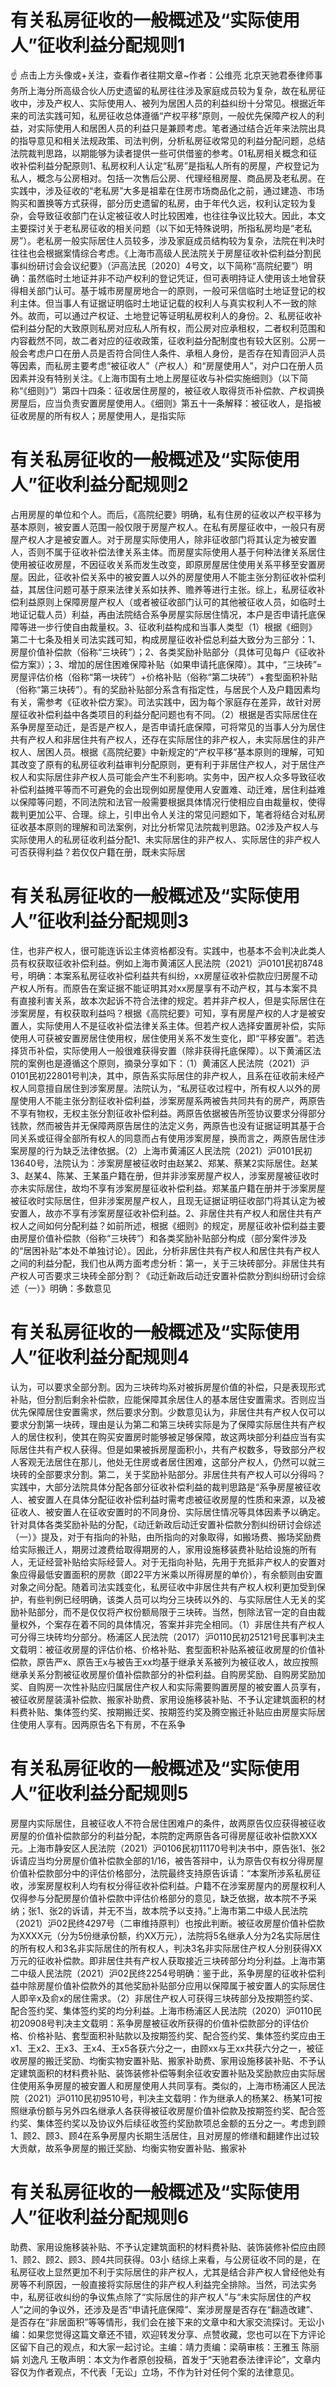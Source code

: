 # 有关私房征收的一般概述及“实际使用人”征收利益分配规则1

☝ 点击上方头像或+关注，查看作者往期文章~作者：公维亮 北京天驰君泰律师事务所上海分所高级合伙人历史遗留的私房往往涉及家庭成员较为复杂，故在私房征收中，涉及产权人、实际使用人、被列为居困人员的利益纠纷十分常见。根据近年来的司法实践可知，私房征收总体遵循“产权平移”原则，一般优先保障产权人的利益，对实际使用人和居困人员的利益只是兼顾考虑。笔者通过结合近年来法院出具的指导意见和相关法规政策、司法判例，分析私房征收常见的利益分配问题，总结法院裁判思路，以期能够为读者提供一些可供借鉴的参考。01私房相关概念和征收补偿利益分配原则1、私房权利人认定“私房”是指私人所有的房屋，产权登记为私人，概念与公房相对。包括一次售后公房、代理经租房屋、商品房及老私房。在实践中，涉及征收的“老私房”大多是祖辈在住房市场商品化之前，通过建造、市场购买和置换等方式获得，部分历史遗留的私房，由于年代久远，权利认定较为复杂，会导致征收部门在认定被征收人时比较困难，也往往争议比较大。因此，本文主要探讨关于老私房征收的相关问题（以下如无特殊说明，所指私房均是“老私房”）。老私房一般实际居住人员较多，涉及家庭成员结构较为复杂，法院在判决时往往也会根据案情综合考虑。《上海市高级人民法院关于房屋征收补偿利益分割民事纠纷研讨会会议纪要》（沪高法民〔2020〕4号文，以下简称“高院纪要”）明确：虽然临时土地证并非不动产权利的登记凭证，但可表明持证人使用该土地曾获得相关部门认可。基于城市房屋房地合一的原则，一般可采信临时土地证登记的权利主体。但当事人有证据证明临时土地证记载的权利人与真实权利人不一致的除外。故而，可以通过产权证、土地登记等证明私房权利人的身份。2、私房征收补偿利益分配的大致原则私房对应私人所有权，而公房对应承租权，二者权利范围和内容截然不同，故二者对应的征收政策，征收利益分配制度也有较大区别。公房一般会考虑户口在册人员是否符合同住人条件、承租人身份，是否存在知青回沪人员等因素，而私房主要考虑“被征收人”（产权人）和“房屋使用人”，对户口在册人员因素并没有特别关注。《上海市国有土地上房屋征收与补偿实施细则》（以下简称“《细则》”）第四十四条：征收居住房屋的，被征收人取得货币补偿款、产权调换房屋后，应当负责安置房屋使用人。《细则》第五十一条解释：被征收人，是指被征收房屋的所有权人；房屋使用人，是指实际

# 有关私房征收的一般概述及“实际使用人”征收利益分配规则2

占用房屋的单位和个人。而后，《高院纪要》明确，私有住房的征收以产权平移为基本原则，被安置人范围一般仅限于房屋产权人。在私有房屋征收中，一般只有房屋产权人才是被安置人。对于房屋实际使用人，除非征收部门将其认定为被安置人，否则不属于征收补偿法律关系主体。而房屋实际使用人基于何种法律关系居住使用被征收房屋，不因征收关系而发生改变，即原房屋居住使用关系平移至安置房屋。因此，征收补偿关系中的被安置人以外的房屋使用人不能主张分割征收补偿利益，其居住问题可基于原来法律关系如扶养、赡养等进行主张。综上，私房征收补偿利益原则上保障房屋产权人（或者被征收部门认可的其他被征收人员，如临时土地证记载人员）利益，再由法院结合系争房屋实际居住情况，本户是否申请托底保障等进一步行使自由裁量权。3、征收利益构成和当事人类型（1）根据《细则》第二十七条及相关司法实践可知，构成房屋征收补偿总利益大致分为三部分：1、房屋价值补偿款（俗称“三块砖”）；2、各类奖励补贴部分（具体可见每户《征收补偿方案》）；3、增加的居住困难保障补贴（如果申请托底保障）。其中，“三块砖”=房屋评估价格（俗称“第一块砖”）+价格补贴（俗称“第二块砖”）+套型面积补贴（俗称“第三块砖”）。有的奖励补贴部分系含有指定性，与居民个人及户籍因素均有关，需参考《征收补偿方案》。司法实践中，因为每个家庭存在差异，故针对房屋征收补偿利益中各类项目的利益分配问题也有不同。（2）根据是否实际居住在系争房屋至动迁，是否是产权人，是否申请托底保障，可将常见的当事人分为居住共有产权人和非居住共有产权人，还存在实际居住的非产权人，未实际居住的非产权人、居困人员。根据《高院纪要》中新规定的“产权平移”基本原则的理解，可知其改变了原有的私房征收利益审判分配原则，更有利于非居住产权人，对于居住产权人和实际居住非产权人员可能会产生不利影响。实务中，因产权人众多导致征收补偿利益摊平等而不可避免的会出现例如房屋使用人安置难、动迁难，居住利益难以保障等问题，不同法院和法官一般需要根据具体情况行使相应自由裁量权，使得裁判更加公平、合理。综上，引申出令人关注的常见问题如下，笔者将结合对私房征收基本原则的理解和司法案例，对比分析常见法院裁判思路。02涉及产权人与实际使用人的私房征收利益分配1、未实际居住的非产权人、实际居住的非产权人可否获得利益？若仅仅户籍在册，既未实际居

# 有关私房征收的一般概述及“实际使用人”征收利益分配规则3

住，也非产权人，很可能连诉讼主体资格都没有。实践中，也基本不会判决此类人员有权获取征收补偿利益。例如上海市黄浦区人民法院（2021）沪0101民初8748号，明确：本案系私房征收补偿利益共有纠纷，xx房屋征收补偿款应归房屋不动产权人所有。而原告在案证据不能证明其对xx房屋享有不动产权，其与本案不具有直接利害关系，故本次起诉不符合法律的规定。若并非产权人，但是实际居住在涉案房屋，有权获取利益吗？根据《高院纪要》可知，享有房屋产权的人才是被安置人，实际使用人不是征收补偿法律关系主体。但若产权人选择安置房补偿，实际使用人可获被安置房居住使用权，居住使用关系不发生变化，即“平移安置”。若选择货币补偿，实际使用人一般很难获得安置（除非获得托底保障）。以下黄浦区法院的案例也是遵循这个原则，摘录分享如下：（1）黄浦区人民法院（2021）沪0101民初22801号判决，其中，原告系实际居住的非产权人，且系在征收前未经产权人同意擅自居住到涉案房屋。法院认为，“私房征收过程中，所有权人以外的房屋使用人不能主张分割征收补偿利益，涉案房屋系两被告共同共有的房产，两原告不享有物权，无权主张分割征收补偿利益。两原告依据被告所签协议要求分得部分钱款，然而被告并无保障两原告居住的法定义务，两原告也没有证据证明其基于合同关系或征得全部所有权人的同意而占有使用涉案房屋，换而言之，两原告居住涉案房屋的行为缺乏法律依据。（2）上海市黄浦区人民法院（2021）沪0101民初13640号，法院认为：涉案房屋被征收时由赵某2、郑某、蔡某2实际居住。赵某3、赵某4、陈某、王某虽户籍在册，但并非涉案房屋产权人，涉案房屋被征收时亦未实际居住，故均不享有涉案房屋征收补偿利益。郑某虽户籍在册并于涉案房屋被征收时实际居住，但非涉案房屋产权人，且现无证据证明征收部门将其认定为被安置人，故亦不享有涉案房屋征收补偿利益。2、非居住共有产权人和居住共有产权人之间如何分配利益？如前所述，根据《细则》的规定，房屋征收补偿利益主要由房屋价值补偿款（俗称“三块砖”）和各类奖励补贴部分构成（部分案件涉及的“居困补贴”本处不单独讨论）。因此，分析非居住共有产权人和居住共有产权人之间的利益分配，我们也从两方面考虑分析：第一，关于三块砖部分。非居住共有产权人可否要求三块砖全部分割？《动迁新政后动迁安置补偿款分割纠纷研讨会综述（一）》明确：多数意见

# 有关私房征收的一般概述及“实际使用人”征收利益分配规则4

认为，可以要求全部分割。因为三块砖均系对被拆房屋价值的补偿，只是表现形式补贴，但分割后剩余补偿款，应能保障其余居住人的基本居住安置需求。否则应当优先保障居住安置需求，然后要求分割。少数意见认为，非居住共有产权人仅可以要求分割第一块砖，理由是认为第二和第三块砖实际是为了保障实际居住共有产权人的居住权利，使其在购买安置房时能够被足够保障，故这两块部分利益应当有实际居住共有产权人获得。但是如果被拆房屋面积小，共有产权数多，导致部分产权人客观无法居住在那儿，他处无住房或者居住困难，这部分产权人，仍然可以就三块砖的全部要求分割。第二，关于奖励补贴部分。非居住共有产权人可以分得吗？实践中，大部分法院具体分配各部分征收补偿利益的裁判思路是“系争房屋被征收人、被安置人在具体分配征收补偿利益时需考虑被征收房屋的性质和来源，以及被征收人、被安置人在征收安置时的不同身份、实际居住情况等具体因素予以确定。针对具体各类奖励补贴的分配，《动迁新政后动迁安置补偿款分割纠纷研讨会综述（一）》提及，对于有指向的补贴，由所指向的对象取得，如搬场费、搬场奖励费给实际搬迁人，期房过渡费给取得期房的人，家用设施移装费补贴给设施的所有人，无证经营补贴给实际经营人。对于无指向补贴，先用于充抵非产权人的安置对象应得最低安置面积的房款（即22平方米乘以所得房屋的单价），有余额则由安置对象之间分配。随着司法实践变化，私房征收中非居住共有产权人权利更加受到保护，有些判例已经明确，该类人员可以均分三块砖以外的、与实际居住人无关的奖励补贴部分，而不是仅仅将产权份额局限于三块砖。当然，刨除法官一定的自由裁量权外，个案存在着不同的具体情况，答案并非完全相同。（1）非居住共有产权人可分得三块砖均分部分。杨浦区人民法院（2017）沪0110民初25121号民事判决主文载明：被征收房屋的评估价格、价格补贴、套型面积补贴系被征收房屋的价值补偿款，原告严x、原告王x与被告王xx均基于继承关系被列为被征收人，故应按照继承关系分割被征收房屋价值补偿款部分的补偿利益。自购房奖励、自购房奖励加奖、自购房一次性补贴应归属居住产权人和实际需要购置房屋的被安置人员享有，被征收房屋装潢补偿款、搬家补助费、家用设施移装补贴、不予认定建筑面积的材料费补贴、集体签约奖、按期搬迁奖、按期签约奖及腾空搬迁补贴应由房屋实际居住使用人享有。因两原告名下有房，不在系争

# 有关私房征收的一般概述及“实际使用人”征收利益分配规则5

房屋内实际居住，且被征收人不符合居住困难户的条件，故两原告仅应获得被征收房屋的价值补偿款部分的利益分配，本院酌定两原告各可得房屋征收补偿款XXX元。上海市静安区人民法院（2021）沪0106民初11170号判决书中，原告张1、张2诉请应当均分房屋价值补偿款全部的1/16，被告答辩中，认为原告仅有权分得房屋价值补偿款部分中的评估价格部分，法院最终支持原告诉请：“本案所涉系私房征收，涉案房屋权利人均有权分得征收补偿利益。户籍不在涉案房屋内的房屋权利人仅得参与分配房屋价值补偿款中评估价格部分的意见，缺乏依据，故本院不予采纳；张1、张2的诉请，并无不当，故本院予以支持。”上海市第二中级人民法院（2021）沪02民终4297号（二审维持原判）也按此判断。被征收房屋价值补偿款为XXXX元（分为5份继承份额，约XX万元），法院将5名继承人分为2名实际居住的所有权人和3名非实际居住的所有权人，判决3名非实际居住产权人分别获得XX万元的征收补偿款。即非居住共有产权人获取接近三块砖部分均分利益。上海市第二中级人民法院（2021）沪02民终2254号明确：鉴于此，系争房屋的征收补偿利益中除房屋价值补偿款外的其他奖励补贴部分应用以保障属于被安置人的实际居住人即辛x及俞x的居住需求。（2）非居住产权人可获得三块砖部分及按期签约奖、配合签约奖、集体签约奖的均分利益。上海市杨浦区人民法院（2020）沪0110民初20908号判决主文载明：系争房屋被征收所获得的价值补偿款部分的评估价格、价格补贴、套型面积补贴款以及按期签约奖、配合签约奖、集体签约奖应由王x1、王x2、王x3、王x4、王x5各获六分之一，由顾xx与王xx共获六分之一，被征收房屋的搬迁奖励、均衡实物安置补贴、搬家补助费、家用设施移装补贴、不予认定建筑面积的材料费补贴、装饰装修补偿等剩余征收安置补贴及奖励款应由实际居住使用系争房屋的被安置人和房屋使用人共同享有。类似的，上海市杨浦区人民法院（2021）沪0110民初9510号，判决主文载明：作为继承人的杨某2、杨某1可按照继承份额与另外四名继承人各获得被征收房屋价值补偿款及按期签约奖、配合签约奖、集体签约奖以及协议外后续征收签约奖励款项总金额的五分之一。考虑到顾1、顾2、顾3、顾4在系争房屋内长期生活居住，且对房屋的修缮和翻建作出过较大贡献，故系争房屋的搬迁奖励、均衡实物安置补贴、搬家补

# 有关私房征收的一般概述及“实际使用人”征收利益分配规则6

助费、家用设施移装补贴、不予认定建筑面积的材料费补贴、装饰装修补偿应由顾1、顾2、顾2、顾3、顾4共同获得。03小 结综上来看，与公房征收不同的是，在私房征收上显然更加不利于实际居住的非产权人，尤其是结合非产权人曾经他处有房等不利原因，一般直接将实际居住的非产权人利益完全排除。当然，司法实务中，私房征收纠纷的争议焦点除了“实际居住的非产权人”与“未实际居住的产权人”之间的争议外，还涉及是否“申请托底保障”、案涉房屋是否存在“翻造改建”、是否存在“非居面积”等等情形，我们会在接下来的文章中和大家交流探讨。无讼小编：如果您觉得这篇文章还不错，欢迎转发分享、点赞收藏，您也可以在下方评论区留下自己的观点，和大家一起讨论。主编：靖力责编：梁萌审核：王雅玉 陈丽娟 刘逸凡 王敬声明：本文为作者原创投稿，首发于“天驰君泰法律评论”，文章内容仅为作者观点，不代表「无讼」立场，不作为针对任何个案的法律意见。


